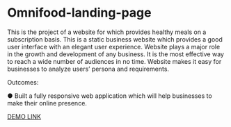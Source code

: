 # Omnifood-landing-page

This is the project of a website for which provides healthy meals on a subscription basis. This is a static business website which provides a good user interface with an elegant user experience. Website plays a major role in the growth and development of any business. It is the most effective way to reach a wide number of audiences in no time. Website makes it easy for businesses to analyze users’ persona and requirements.

Outcomes:

● Built a fully responsive web application which will help businesses to make their online presence.

[DEMO LINK](https://alyonasarapina.github.io/omnifood-landing-page/)
